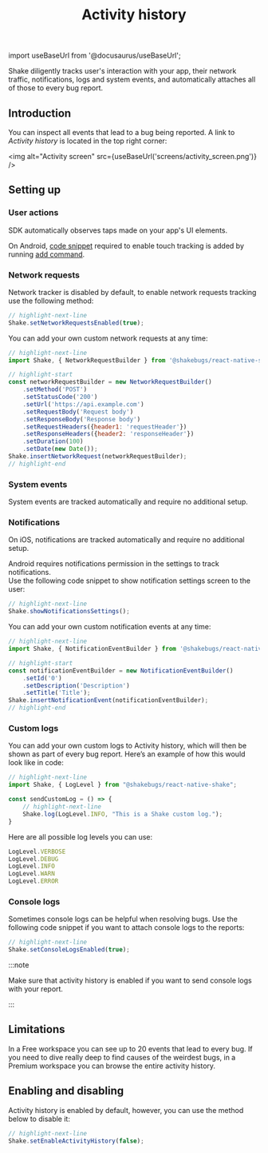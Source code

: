 ﻿---
id: activity
title: Activity history
---
import useBaseUrl from '@docusaurus/useBaseUrl';

Shake diligently tracks user's interaction with your app, their network traffic, notifications, logs and system events, and automatically attaches all of those to every bug report.

## Introduction
You can inspect all events that lead to a bug being reported. A link to *Activity history* is located in the top right corner:

<img
  alt="Activity screen"
  src={useBaseUrl('screens/activity_screen.png')}
/>

## Setting up

### User actions
SDK automatically observes taps made on your app's UI elements.

On Android, [code snippet](/react/manual-linking.md#android) required to enable touch tracking is added by running [add command](/react/setup.md#install).

### Network requests
Network tracker is disabled by default, to enable network requests tracking use the following method:

```javascript title="App.js"
// highlight-next-line
Shake.setNetworkRequestsEnabled(true);
```

You can add your own custom network requests at any time:

```javascript title="App.js"
// highlight-next-line
import Shake, { NetworkRequestBuilder } from '@shakebugs/react-native-shake';

// highlight-start
const networkRequestBuilder = new NetworkRequestBuilder()
    .setMethod('POST')
    .setStatusCode('200')
    .setUrl('https://api.example.com')
    .setRequestBody('Request body')
    .setResponseBody('Response body')
    .setRequestHeaders({header1: 'requestHeader'})
    .setResponseHeaders({header2: 'responseHeader'})
    .setDuration(100)
    .setDate(new Date());
Shake.insertNetworkRequest(networkRequestBuilder);
// highlight-end
```

### System events
System events are tracked automatically and require no additional setup.

### Notifications
On iOS, notifications are tracked automatically and require no additional setup.   

Android requires notifications permission in the settings to track notifications.  
Use the following code snippet to show notification settings screen to the user:

```javascript title="App.js"
// highlight-next-line
Shake.showNotificationsSettings();
```

You can add your own custom notification events at any time:

```javascript title="App.js"
// highlight-next-line
import Shake, { NotificationEventBuilder } from '@shakebugs/react-native-shake';

// highlight-start
const notificationEventBuilder = new NotificationEventBuilder()
    .setId('0')
    .setDescription('Description')
    .setTitle('Title');
Shake.insertNotificationEvent(notificationEventBuilder);
// highlight-end
```

### Custom logs
You can add your own custom logs to Activity history, which will then be shown as part of every bug report.
Here’s an example of how this would look like in code:

```javascript title="App.js"
// highlight-next-line
import Shake, { LogLevel } from "@shakebugs/react-native-shake";

const sendCustomLog = () => {
    // highlight-next-line
    Shake.log(LogLevel.INFO, "This is a Shake custom log.");
}
```

Here are all possible log levels you can use:

```javascript title="App.js"
LogLevel.VERBOSE
LogLevel.DEBUG
LogLevel.INFO
LogLevel.WARN
LogLevel.ERROR
```

### Console logs
Sometimes console logs can be helpful when resolving bugs.
Use the following code snippet if you want to attach console logs to the reports:

```javascript title="App.js"
// highlight-next-line
Shake.setConsoleLogsEnabled(true);
```

:::note

Make sure that activity history is enabled if you want to send console logs with your report.

:::

## Limitations
In a Free workspace you can see up to 20 events that lead to every bug.
If you need to dive really deep to find causes of the weirdest bugs,
in a Premium workspace you can browse the entire activity history.

## Enabling and disabling
Activity history is enabled by default, however, you can use the method below to disable it:

```javascript title="App.js"
// highlight-next-line
Shake.setEnableActivityHistory(false);
```
